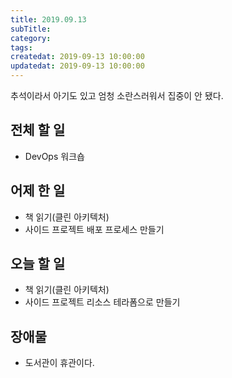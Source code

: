```yaml
---
title: 2019.09.13
subTitle: 
category: 
tags: 
createdat: 2019-09-13 10:00:00
updatedat: 2019-09-13 10:00:00
---
```


추석이라서 아기도 있고 엄청 소란스러워서 집중이 안 됐다.

## 전체 할 일

* DevOps 워크숍

## 어제 한 일

* 책 읽기(클린 아키텍처)
* 사이드 프로젝트 배포 프로세스 만들기

## 오늘 할 일

* 책 읽기(클린 아키텍처)
* 사이드 프로젝트 리소스 테라폼으로 만들기

## 장애물

* 도서관이 휴관이다.